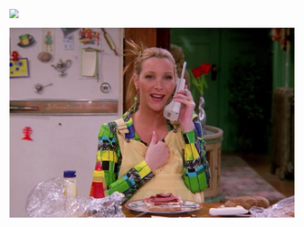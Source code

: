 

![](https://github.com/aadhar54/July2020/blob/master/img/phoebephone.jpg)

<img src="../img/phoebephone.jpg" style="width:90vw">
